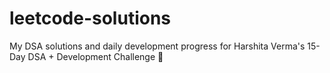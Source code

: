 # leetcode-solutions
My DSA solutions and daily development progress for Harshita Verma's 15-Day DSA + Development Challenge 🚀
